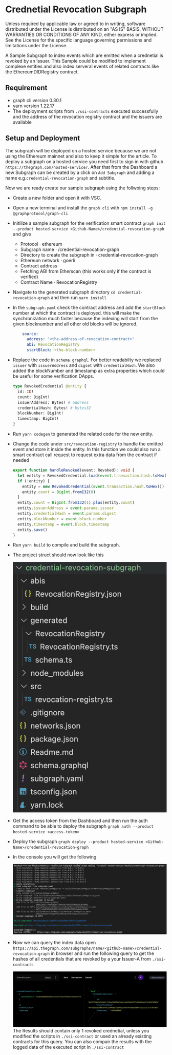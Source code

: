 # Crednetial Revocation Subgraph

Unless required by applicable law or agreed to in writing, software distributed under the License is distributed on an "AS IS" BASIS, WITHOUT WARRANTIES OR CONDITIONS OF ANY KIND, either express or implied. See the License for the specific language governing permissions and limitations under the License.

A Sample Subgraph to index events which are emitted when a crednetial is revoked by an Issuer. This Sample could be modified to implement complexe entities and also index serveral events of related contracts like the EthereumDIDRegistry contract.

## Requirement 

* graph cli version 0.30.1
* yarn version 1.22.17
* The deployment scripts from `./ssi-contracts` executed successfully and the address of the revocation registry contract and the issuers are available

## Setup and Deployment
The subgraph will be deployed on a hosted service because we are not using the Ethereum mainnet and also to keep it simple for the article. To deploy a subgraph on a hosted service you need first to sign in with github `https://thegraph.com/hosted-service/`. After that from the Dashboard a new Subgraph can be created by a click on `Add Subgraph` and adding a name e.g.`credential-revocation-graph` and subtitle.

Now we are ready create our sample subgraph using the follwoing steps:

* Create a new folder and open it with VSC.
* Open a new terminal and install the `graph cli` with `npm install -g @graphprotocol/graph-cli`
* Initilize a sample subgraph for the verification smart contract `graph init --product hosted-service <Github-Name>/credential-revocation-graph` and give 
    * Protocol · ethereum
    * Subgraph name · <Github-Name>/credential-revocation-graph
    * Directory to create the subgraph in · credential-revocation-graph
    * Ethereum network · goerli
    * Contract address · <the-address-of-the-deplyoed-revocation-contract>
    * Fetching ABI from Etherscan (this works only if the contract is verified)
    * Contract Name · RevocationRegistry
* Navigate to the generated subgraph directory `cd credential-revocation-graph` and then run `yarn install`
* In the `subgraph.yaml` check the contract address and add the `startBlock` number at which the contract is deployed. this will make the synchronization much faster because the indexing will start from the given blocknumber and all other old blocks will be ignored.
  ```yaml
      source:
        address: "<the-address-of-revocation-contract>"
        abi: RevocationRegistry
        startBlock: <the-block-number>
  ```
* Replace the code in `schema.graphql`. For better readabilty we replaced `issuer` with `issuerAddress` and `digset` with `credentialHash`. We also added the blockNumber and timestamp as extra properties which could be useful for some verification DApps.

  ```graphql
  type RevokedCredential @entity {
    id: ID!
    count: BigInt!
    issuerAddress: Bytes! # address
    credentialHash: Bytes! # bytes32
    blockNumber: BigInt!
    timestamp: BigInt!
  }
  ```
* Run `yarn codegen` to generated the related code for the new entity.
* Change the code under `src/revocation-registry` to handle the emitted event and store it inside the entity. In this function we could also run a smart contract call request to request extra data from the contract if needed

  ```ts
  export function handleRevoked(event: Revoked): void {
    let entity = RevokedCredential.load(event.transaction.hash.toHex())
    if (!entity) {
      entity = new RevokedCredential(event.transaction.hash.toHex())
      entity.count = BigInt.fromI32(0)
    }
    entity.count = BigInt.fromI32(1).plus(entity.count)
    entity.issuerAddress = event.params.issuer
    entity.credentialHash = event.params.digest
    entity.blockNumber = event.block.number
    entity.timestamp = event.block.timestamp
    entity.save()
  }
  ```
* Run `yarn build` to compile and build the subgraph.
* The project struct should now look like this

  ![image](./img/project.png)

* Get the access token from the Dashboard and then run the auth command to be able to deploy the subgraph `graph auth --product hosted-service <access-token>`
* Deploy the subgraph `graph deploy --product hosted-service <Github-Name>/credential-revocation-graph`
* In the console you will get the following

  ![image](./img/deployed.png)
* Now we can query the index data open `https://api.thegraph.com/subgraphs/name/<github-name>/credential-revocation-graph` in browser and run the following query to get the hashes of all credentials that are revoked by a your Issuer-A from `./ssi-contracts`

  ![image](./img/query.png)
The Results should contain only 1 revoked crednetial, unless you modified the scripts in `./ssi-contract` or used an already existing contracts for this query. You can also compair the results with the logged data of the executed script in `./ssi-contract`
